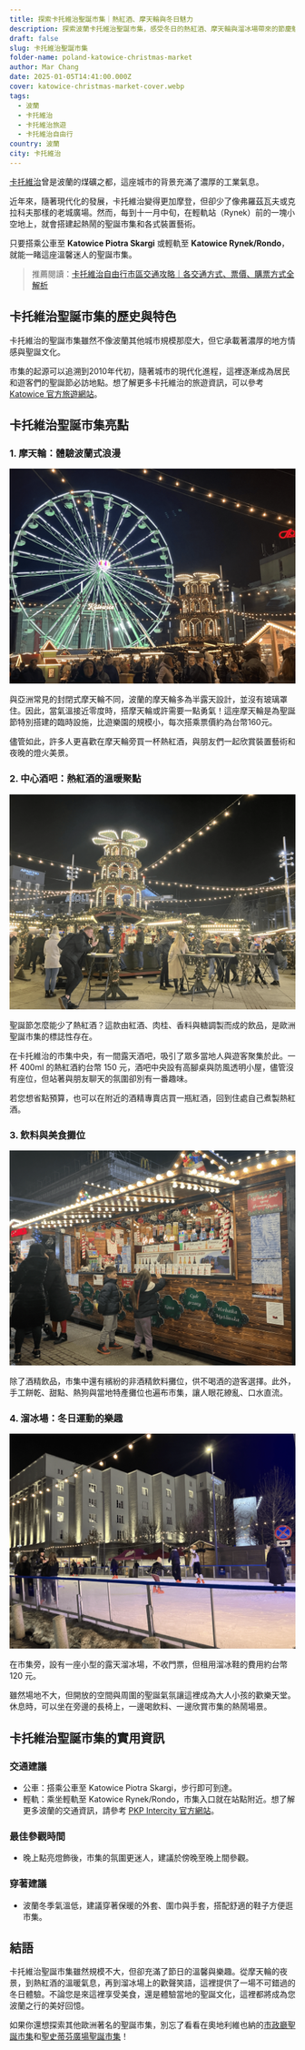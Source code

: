 ```yaml
---
title: 探索卡托維治聖誕市集｜熱紅酒、摩天輪與冬日魅力
description: 探索波蘭卡托維治聖誕市集，感受冬日的熱紅酒、摩天輪與溜冰場帶來的節慶魅力！了解交通資訊、飲食推薦及更多精彩活動，讓您的波蘭旅行更豐富多彩！
draft: false
slug: 卡托維治聖誕市集
folder-name: poland-katowice-christmas-market
author: Mar Chang
date: 2025-01-05T14:41:00.000Z
cover: katowice-christmas-market-cover.webp
tags:
  - 波蘭
  - 卡托維治
  - 卡托維治旅遊
  - 卡托維治自由行
country: 波蘭
city: 卡托維治
---
```


<!--![](katowice-christmas-market.webp)-->

[卡托維治](https://exittaiwan.com/tags/%E5%8D%A1%E6%89%98%E7%B6%AD%E6%B2%BB/)曾是波蘭的煤礦之都，這座城市的背景充滿了濃厚的工業氣息。

近年來，隨著現代化的發展，卡托維治變得更加摩登，但卻少了像弗羅茲瓦夫或克拉科夫那樣的老城廣場。然而，每到十一月中旬，在輕軌站（Rynek）前的一塊小空地上，就會搭建起熱鬧的聖誕市集和各式裝置藝術。

只要搭乘公車至 **Katowice Piotra Skargi** 或輕軌至 **Katowice Rynek/Rondo**，就能一睹這座溫馨迷人的聖誕市集。

> 推薦閱讀：[卡托維治自由行市區交通攻略｜各交通方式、票價、購票方式全解析](https://exittaiwan.com/posts/%E5%8D%A1%E6%89%98%E7%B6%AD%E6%B2%BB%E5%B8%82%E5%8D%80%E4%BA%A4%E9%80%9A%E6%94%BB%E7%95%A5/)

## 卡托維治聖誕市集的歷史與特色

卡托維治的聖誕市集雖然不像波蘭其他城市規模那麼大，但它承載著濃厚的地方情感與聖誕文化。

市集的起源可以追溯到2010年代初，隨著城市的現代化進程，這裡逐漸成為居民和遊客們的聖誕節必訪地點。想了解更多卡托維治的旅遊資訊，可以參考 [Katowice 官方旅遊網站](https://welcome.katowice.eu)。

## 卡托維治聖誕市集亮點

### 1. 摩天輪：體驗波蘭式浪漫

![](katowice-christmas-market-ferry-wheel.webp)

與亞洲常見的封閉式摩天輪不同，波蘭的摩天輪多為半露天設計，並沒有玻璃罩住。因此，當氣溫接近零度時，搭摩天輪或許需要一點勇氣！這座摩天輪是為聖誕節特別搭建的臨時設施，比遊樂園的規模小，每次搭乘票價約為台幣160元。

儘管如此，許多人更喜歡在摩天輪旁買一杯熱紅酒，與朋友們一起欣賞裝置藝術和夜晚的燈火美景。

### 2. 中心酒吧：熱紅酒的溫暖聚點

![](katowice-christmas-market-ice-skating-rink.webp)

聖誕節怎麼能少了熱紅酒？這款由紅酒、肉桂、香料與糖調製而成的飲品，是歐洲聖誕市集的標誌性存在。

在卡托維治的市集中央，有一間露天酒吧，吸引了眾多當地人與遊客聚集於此。一杯 400ml 的熱紅酒約台幣 150 元，酒吧中央設有高腳桌與防風透明小屋，儘管沒有座位，但站著與朋友聊天的氛圍卻別有一番趣味。

若您想省點預算，也可以在附近的酒精專賣店買一瓶紅酒，回到住處自己煮製熱紅酒。

### 3. 飲料與美食攤位

![](katowice-christmas-market-liquor-booth.webp)

除了酒精飲品，市集中還有繽紛的非酒精飲料攤位，供不喝酒的遊客選擇。此外，手工餅乾、甜點、熱狗與當地特產攤位也遍布市集，讓人眼花繚亂、口水直流。

### 4. 溜冰場：冬日運動的樂趣

![](katowice-christmas-market-center-pub.webp)

在市集旁，設有一座小型的露天溜冰場，不收門票，但租用溜冰鞋的費用約台幣 120 元。

雖然場地不大，但開放的空間與周圍的聖誕氣氛讓這裡成為大人小孩的歡樂天堂。休息時，可以坐在旁邊的長椅上，一邊喝飲料、一邊欣賞市集的熱鬧場景。

## 卡托維治聖誕市集的實用資訊

### 交通建議

* 公車：搭乘公車至 Katowice Piotra Skargi，步行即可到達。
* 輕軌：乘坐輕軌至 Katowice Rynek/Rondo，市集入口就在站點附近。想了解更多波蘭的交通資訊，請參考 [PKP Intercity 官方網站](https://www.intercity.pl)。

### 最佳參觀時間

* 晚上點亮燈飾後，市集的氛圍更迷人，建議於傍晚至晚上間參觀。

### 穿著建議

* 波蘭冬季氣溫低，建議穿著保暖的外套、圍巾與手套，搭配舒適的鞋子方便逛市集。

## 結語

卡托維治聖誕市集雖然規模不大，但卻充滿了節日的溫馨與樂趣。從摩天輪的夜景，到熱紅酒的溫暖氣息，再到溜冰場上的歡聲笑語，這裡提供了一場不可錯過的冬日體驗。不論您是來這裡享受美食，還是體驗當地的聖誕文化，這裡都將成為您波蘭之行的美好回憶。

如果你還想探索其他歐洲著名的聖誕市集，別忘了看看在奧地利維也納的[市政廳聖誕市集](https://exittaiwan.com/posts/%E7%B6%AD%E4%B9%9F%E7%B4%8D%E5%B8%82%E6%94%BF%E5%BB%B3%E5%BB%A3%E5%A0%B4%E8%81%96%E8%AA%95%E5%B8%82%E9%9B%86/)和[聖史蒂芬廣場聖誕市集](https://exittaiwan.com/posts/%E7%B6%AD%E4%B9%9F%E7%B4%8D%E5%8F%B2%E8%92%82%E8%8A%AC%E5%BB%A3%E5%A0%B4%E8%81%96%E8%AA%95%E5%B8%82%E9%9B%86/)！
